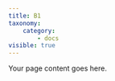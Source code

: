 ```yaml
---
title: B1
taxonomy:
    category:
        - docs
visible: true
---
```


Your page content goes here.
